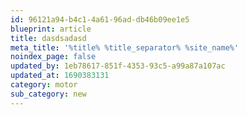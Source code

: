 ```yaml
---
id: 96121a94-b4c1-4a61-96ad-db46b09ee1e5
blueprint: article
title: dasdsadasd
meta_title: '%title% %title_separator% %site_name%'
noindex_page: false
updated_by: 1eb78617-851f-4353-93c5-a99a87a107ac
updated_at: 1690383131
category: motor
sub_category: new
---
```


